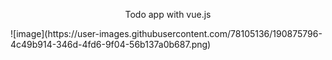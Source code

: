 <p align="center" backgroundColor="green">Todo app with vue.js</p>
![image](https://user-images.githubusercontent.com/78105136/190875796-4c49b914-346d-4fd6-9f04-56b137a0b687.png)
